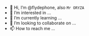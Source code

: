 - 👋 Hi, I’m @flydephone, also `Mr ORYZA`
- 👀 I’m interested in ...
- 🌱 I’m currently learning ...
- 💞️ I’m looking to collaborate on ...
- 📫 How to reach me ...

<!---
flydephone/flydephone is a ✨ special ✨ repository because its `README.md` (this file) appears on your GitHub profile.
You can click the Preview link to take a look at your changes.
--->
